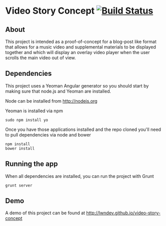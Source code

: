 # Video Story Concept [![Build Status](https://travis-ci.org/lwndev/video-story-concept.png)](https://travis-ci.org/lwndev/video-story-concept.png)

## About

This project is intended as a proof-of-concept for a blog-post like format that allows for a music video and supplemental materials to be displayed together and which will display an overlay video player when the user scrolls the main video out of view.

## Dependencies

This project uses a Yeoman Angular generator so you should start by making sure that node.js and Yeoman are installed.

Node can be installed from http://nodejs.org

Yeoman is installed via npm
    
    sudo npm install yo

Once you have those applications installed and the repo cloned you'll need to pull dependencies via node and bower

    npm install
    bower install

## Running the app
    
When all dependencies are installed, you can run the project with Grunt

    grunt server

## Demo

A demo of this project can be found at http://lwndev.github.io/video-story-concept